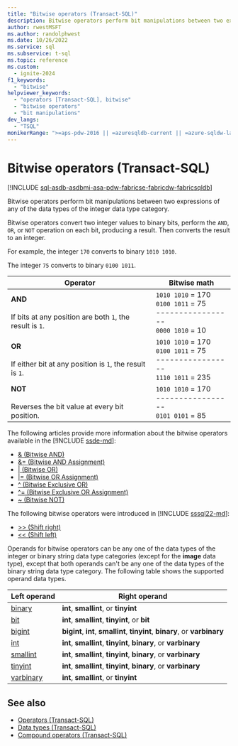 ```yaml
---
title: "Bitwise operators (Transact-SQL)"
description: Bitwise operators perform bit manipulations between two expressions of any of the data types of the integer data type category.
author: rwestMSFT
ms.author: randolphwest
ms.date: 10/26/2022
ms.service: sql
ms.subservice: t-sql
ms.topic: reference
ms.custom:
  - ignite-2024
f1_keywords:
  - "bitwise"
helpviewer_keywords:
  - "operators [Transact-SQL], bitwise"
  - "bitwise operators"
  - "bit manipulations"
dev_langs:
  - "TSQL"
monikerRange: ">=aps-pdw-2016 || =azuresqldb-current || =azure-sqldw-latest || >=sql-server-2016 || >=sql-server-linux-2017 || =azuresqldb-mi-current || =fabric"
---
```

# Bitwise operators (Transact-SQL)

[!INCLUDE [sql-asdb-asdbmi-asa-pdw-fabricse-fabricdw-fabricsqldb](../../includes/applies-to-version/sql-asdb-asdbmi-asa-pdw-fabricse-fabricdw-fabricsqldb.md)]

Bitwise operators perform bit manipulations between two expressions of any of the data types of the integer data type category.  

Bitwise operators convert two integer values to binary bits, perform the `AND`, `OR`, or `NOT` operation on each bit, producing a result. Then converts the result to an integer.

For example, the integer `170` converts to binary `1010 1010`.

The integer `75` converts to binary `0100 1011`.

|Operator|Bitwise math|
| --- | --- |
|**AND**<br /><br />If bits at any position are both `1`, the result is `1`. |`1010 1010` = 170<br />`0100 1011` = 75<br />-----------------<br />`0000 1010` = 10 |
|**OR**<br /><br />If either bit at any position is `1`, the result is `1`. |`1010 1010` = 170<br />`0100 1011` = 75<br />-----------------<br />`1110 1011` = 235|
|**NOT**<br /><br />Reverses the bit value at every bit position. |`1010 1010` = 170<br />-----------------<br />`0101 0101` = 85 |

The following articles provide more information about the bitwise operators available in the [!INCLUDE [ssde-md](../../includes/ssde-md.md)]:

- [& (Bitwise AND)](../../t-sql/language-elements/bitwise-and-transact-sql.md)
- [&= (Bitwise AND Assignment)](../../t-sql/language-elements/bitwise-and-equals-transact-sql.md)
- [&#124; (Bitwise OR)](../../t-sql/language-elements/bitwise-or-transact-sql.md)
- [&#124;= (Bitwise OR Assignment)](../../t-sql/language-elements/bitwise-or-equals-transact-sql.md)
- [^ (Bitwise Exclusive OR)](../../t-sql/language-elements/bitwise-exclusive-or-transact-sql.md)
- [^= (Bitwise Exclusive OR Assignment)](../../t-sql/language-elements/bitwise-exclusive-or-equals-transact-sql.md)
- [~ (Bitwise NOT)](../../t-sql/language-elements/bitwise-not-transact-sql.md)

The following bitwise operators were introduced in [!INCLUDE [sssql22-md](../../includes/sssql22-md.md)]:

- [>> (Shift right)](../../t-sql/functions/right-shift-transact-sql.md)
- [<< (Shift left)](../../t-sql/functions/left-shift-transact-sql.md)

Operands for bitwise operators can be any one of the data types of the integer or binary string data type categories (except for the **image** data type), except that both operands can't be any one of the data types of the binary string data type category. The following table shows the supported operand data types.

|Left operand|Right operand|
|------------------|-------------------|
|[binary](../../t-sql/data-types/binary-and-varbinary-transact-sql.md)|**int**, **smallint**, or **tinyint**|
|[bit](../../t-sql/data-types/bit-transact-sql.md)|**int**, **smallint**, **tinyint**, or **bit**|
|[bigint](../../t-sql/data-types/int-bigint-smallint-and-tinyint-transact-sql.md)|**bigint**, **int**, **smallint**, **tinyint**, **binary**, or **varbinary**|
|[int](../../t-sql/data-types/int-bigint-smallint-and-tinyint-transact-sql.md)|**int**, **smallint**, **tinyint**, **binary**, or **varbinary**|
|[smallint](../../t-sql/data-types/int-bigint-smallint-and-tinyint-transact-sql.md)|**int**, **smallint**, **tinyint**, **binary**, or **varbinary**|
|[tinyint](../../t-sql/data-types/int-bigint-smallint-and-tinyint-transact-sql.md)|**int**, **smallint**, **tinyint**, **binary**, or **varbinary**|
|[varbinary](../../t-sql/data-types/binary-and-varbinary-transact-sql.md)|**int**, **smallint**, or **tinyint**|

## See also

- [Operators (Transact-SQL)](../../t-sql/language-elements/operators-transact-sql.md)
- [Data types (Transact-SQL)](../../t-sql/data-types/data-types-transact-sql.md)
- [Compound operators (Transact-SQL)](../../t-sql/language-elements/compound-operators-transact-sql.md)
